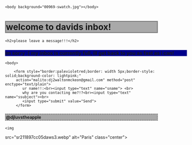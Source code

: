 <!DOCTYPE html>

<html>

<head> <link rel="stylesheet" href="../../../resources/stylesheet.min.css">

<title>davids inbox <3</title>

<head>

    <body background="00969-swatch.jpg"></body>

   
   

   <h1 style="border:grey;border: width 5px;border-style: solid;background-color: darkgray;"> welcome to davids inbox!</h1>

    
    <h2>please leave a message!!!</h2>

  
   <div id='page' style='width:600px'>
   <h3 style="border:grey;border:border-style solid;background-color: darkblue;">im sorry :[ my inbox is currently full, ill get back to you as fast as i can!</h3>
   </div>
   
    
    <body>
        
        <form style="border:palevioletred;border: width 5px;border-style: solid;background-color: lightpink;"
         action="malito:dj2waltonmckeon@gmail.com" method="post" enctype="text/plain">
            ur name!!:<br><input type="text" name="sname"> <br>
            why are you contacting me?!?<br><input type="text" name="ssubject"><br>
            <input type="submit" value="Send">
         </form>

   <h4 style="border:grey;border: width 5px;border-style: dotted;background-color: darkgray;">@djluvstheapple</h4>
   
 
    <img
   
   src="sr211897cc05daws3.webp" alt="Paris" class="center">
  

  </html>
 </body>


